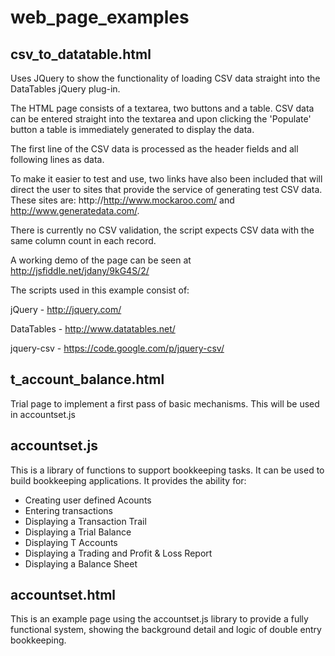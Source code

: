 web_page_examples
================
csv_to_datatable.html
--------------------

Uses JQuery to show the functionality of loading CSV data straight into the DataTables jQuery plug-in.


The HTML page consists of a textarea, two buttons and a table. CSV data can be entered straight into the textarea 
and upon clicking the 'Populate' button a table is immediately generated to display the data.

The first line of the CSV data is processed as the header fields and all following lines as data.

To make it easier to test and use, two links have also been included that will direct the user to sites that 
provide the service of generating test CSV data. 
These sites are:  http://http://www.mockaroo.com/ and http://www.generatedata.com/.

There is currently no CSV validation, the script expects CSV data with the same column count in each record.

A working demo of the page can be seen at http://jsfiddle.net/jdany/9kG4S/2/

The scripts used in this example consist of:

jQuery - http://jquery.com/

DataTables - http://www.datatables.net/

jquery-csv - https://code.google.com/p/jquery-csv/

t_account_balance.html
----------------------

Trial page to implement a first pass of basic mechanisms. This will be used in accountset.js 

accountset.js
-------------

This is a library of functions to support bookkeeping tasks. It can be used to build bookkeeping applications.
It provides the ability for:
* Creating user defined Acounts
* Entering transactions
* Displaying a Transaction Trail
* Displaying a Trial Balance
* Displaying T Accounts
* Displaying a Trading and Profit & Loss Report
* Displaying a Balance Sheet

accountset.html
-------------

This is an example page using the accountset.js library to provide a fully functional system, showing the background detail and logic of double entry bookkeeping. 

